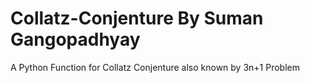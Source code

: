 # Collatz-Conjenture By Suman Gangopadhyay
A Python Function for Collatz Conjenture also known by 3n+1 Problem
